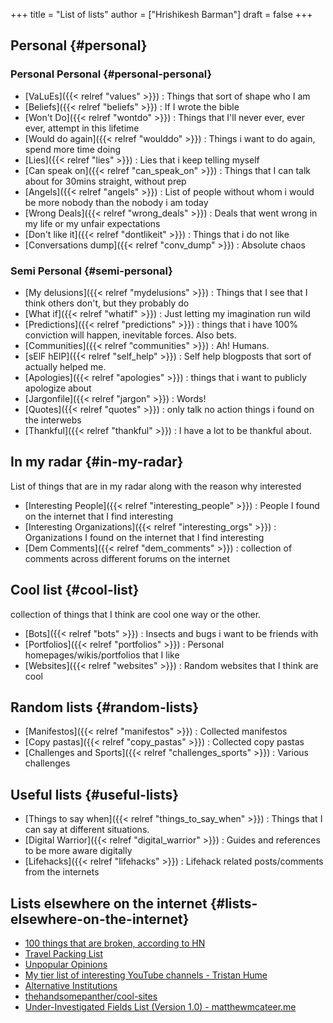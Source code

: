 +++
title = "List of lists"
author = ["Hrishikesh Barman"]
draft = false
+++

## Personal {#personal}


### Personal Personal {#personal-personal}

-   [VaLuEs]({{< relref "values" >}}) : Things that sort of shape who I am
-   [Beliefs]({{< relref "beliefs" >}}) : If I wrote the bible
-   [Won't Do]({{< relref "wontdo" >}}) : Things that I'll never ever, ever ever, attempt in this lifetime
-   [Would do again]({{< relref "woulddo" >}}) : Things i want to do again, spend more time doing
-   [Lies]({{< relref "lies" >}}) : Lies that i keep telling myself
-   [Can speak on]({{< relref "can_speak_on" >}}) : Things that I can talk about for 30mins straight, without prep
-   [Angels]({{< relref "angels" >}}) : List of people without whom i would be more nobody than the nobody i am today
-   [Wrong Deals]({{< relref "wrong_deals" >}}) : Deals that went wrong in my life or my unfair expectations
-   [Don't like it]({{< relref "dontlikeit" >}}) : Things that i do not like
-   [Conversations dump]({{< relref "conv_dump" >}}) : Absolute chaos


### Semi Personal {#semi-personal}

-   [My delusions]({{< relref "mydelusions" >}}) : Things that I see that I think others don't, but they probably do
-   [What if]({{< relref "whatif" >}}) : Just letting my imagination run wild
-   [Predictions]({{< relref "predictions" >}}) : things that i have 100% conviction will happen, inevitable forces. Also bets.
-   [Communities]({{< relref "communities" >}}) : Ah! Humans.
-   [sElF hElP]({{< relref "self_help" >}}) : Self help blogposts that sort of actually helped me.
-   [Apologies]({{< relref "apologies" >}}) : things that i want to publicly apologize about
-   [Jargonfile]({{< relref "jargon" >}}) : Words!
-   [Quotes]({{< relref "quotes" >}}) : only talk no action things i found on the interwebs
-   [Thankful]({{< relref "thankful" >}}) : I have a lot to be thankful about.


## In my radar {#in-my-radar}

List of things that are in my radar along with the reason why interested

-   [Interesting People]({{< relref "interesting_people" >}}) : People I found on the internet that I find interesting
-   [Interesting Organizations]({{< relref "interesting_orgs" >}}) : Organizations I found on the internet that I find interesting
-   [Dem Comments]({{< relref "dem_comments" >}}) : collection of comments across different forums on the internet


## Cool list {#cool-list}

collection of things that I think are cool one way or the other.

-   [Bots]({{< relref "bots" >}}) : Insects and bugs i want to be friends with
-   [Portfolios]({{< relref "portfolios" >}}) : Personal homepages/wikis/portfolios that I like
-   [Websites]({{< relref "websites" >}}) : Random websites that I think are cool


## Random lists {#random-lists}

-   [Manifestos]({{< relref "manifestos" >}}) : Collected manifestos
-   [Copy pastas]({{< relref "copy_pastas" >}}) : Collected copy pastas
-   [Challenges and Sports]({{< relref "challenges_sports" >}}) : Various challenges


## Useful lists {#useful-lists}

-   [Things to say when]({{< relref "things_to_say_when" >}}) : Things that I can say at different situations.
-   [Digital Warrior]({{< relref "digital_warrior" >}}) : Guides and references to be more aware digitally
-   [Lifehacks]({{< relref "lifehacks" >}}) : Lifehack related posts/comments from the internets


## Lists elsewhere on the internet {#lists-elsewhere-on-the-internet}

-   [100 things that are broken, according to HN](https://news.ycombinator.com/item?id=11860496)
-   [Travel Packing List](https://www.evernote.com/shard/s204/client/snv?noteGuid=6ca15c53-0981-4e4a-ac7e-3871947c7414&noteKey=154edd1559be9188a589c6713b4b7ae8&sn=https%3A%2F%2Fwww.evernote.com%2Fshard%2Fs204%2Fsh%2F6ca15c53-0981-4e4a-ac7e-3871947c7414%2F154edd1559be9188a589c6713b4b7ae8&title=Travel%2BPacking%2BList)
-   [Unpopular Opinions](https://www.hella.cheap/unpopular-opinions/)
-   [My tier list of interesting YouTube channels - Tristan Hume](https://thume.ca/2020/07/19/my-youtube-tier-list/)
-   [Alternative Institutions](https://mason.gmu.edu/~rhanson/altinst.html)
-   [thehandsomepanther/cool-sites](https://github.com/thehandsomepanther/cool-sites)
-   [Under-Investigated Fields List (Version 1.0) - matthewmcateer.me](https://matthewmcateer.me/blog/under-investigated-fields/)
